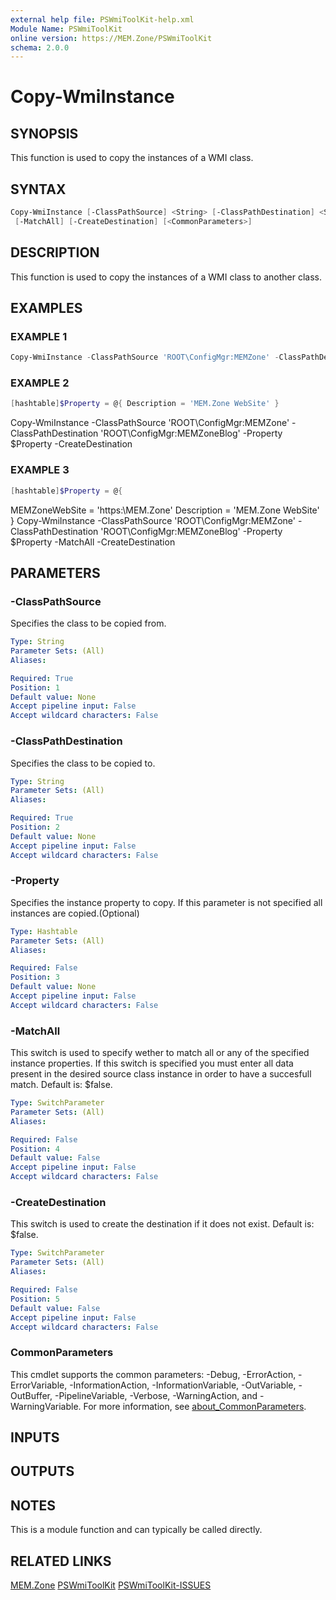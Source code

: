 ```yaml
---
external help file: PSWmiToolKit-help.xml
Module Name: PSWmiToolKit
online version: https://MEM.Zone/PSWmiToolKit
schema: 2.0.0
---
```


# Copy-WmiInstance

## SYNOPSIS

This function is used to copy the instances of a WMI class.

## SYNTAX

```powershell
Copy-WmiInstance [-ClassPathSource] <String> [-ClassPathDestination] <String> [[-Property] <Hashtable>]
 [-MatchAll] [-CreateDestination] [<CommonParameters>]
```

## DESCRIPTION

This function is used to copy the instances of a WMI class to another class.

## EXAMPLES

### EXAMPLE 1

```powershell
Copy-WmiInstance -ClassPathSource 'ROOT\ConfigMgr:MEMZone' -ClassPathDestination 'ROOT\ConfigMgr:MEMZoneBlog' -CreateDestination
```

### EXAMPLE 2

```powershell
[hashtable]$Property = @{ Description = 'MEM.Zone WebSite' }
```

Copy-WmiInstance -ClassPathSource 'ROOT\ConfigMgr:MEMZone' -ClassPathDestination 'ROOT\ConfigMgr:MEMZoneBlog' -Property $Property -CreateDestination

### EXAMPLE 3

```powershell
[hashtable]$Property = @{
```

MEMZoneWebSite = 'https:\MEM.Zone'
    Description = 'MEM.Zone WebSite'
}
Copy-WmiInstance -ClassPathSource 'ROOT\ConfigMgr:MEMZone' -ClassPathDestination 'ROOT\ConfigMgr:MEMZoneBlog'  -Property $Property -MatchAll -CreateDestination

## PARAMETERS

### -ClassPathSource

Specifies the class to be copied from.

```yaml
Type: String
Parameter Sets: (All)
Aliases:

Required: True
Position: 1
Default value: None
Accept pipeline input: False
Accept wildcard characters: False
```

### -ClassPathDestination

Specifies the class to be copied to.

```yaml
Type: String
Parameter Sets: (All)
Aliases:

Required: True
Position: 2
Default value: None
Accept pipeline input: False
Accept wildcard characters: False
```

### -Property

Specifies the instance property to copy.
If this parameter is not specified all instances are copied.(Optional)

```yaml
Type: Hashtable
Parameter Sets: (All)
Aliases:

Required: False
Position: 3
Default value: None
Accept pipeline input: False
Accept wildcard characters: False
```

### -MatchAll

This switch is used to specify wether to match all or any of the specified instance properties.
If this switch is specified you must enter all data
present in the desired source class instance in order to have a succesfull match.
Default is: $false.

```yaml
Type: SwitchParameter
Parameter Sets: (All)
Aliases:

Required: False
Position: 4
Default value: False
Accept pipeline input: False
Accept wildcard characters: False
```

### -CreateDestination

This switch is used to create the destination if it does not exist.
Default is: $false.

```yaml
Type: SwitchParameter
Parameter Sets: (All)
Aliases:

Required: False
Position: 5
Default value: False
Accept pipeline input: False
Accept wildcard characters: False
```

### CommonParameters

This cmdlet supports the common parameters: -Debug, -ErrorAction, -ErrorVariable, -InformationAction, -InformationVariable, -OutVariable, -OutBuffer, -PipelineVariable, -Verbose, -WarningAction, and -WarningVariable.
For more information, see [about_CommonParameters](http://go.microsoft.com/fwlink/?LinkID=113216).

## INPUTS

## OUTPUTS

## NOTES

This is a module function and can typically be called directly.

## RELATED LINKS

[MEM.Zone](https://MEM.Zone)
[PSWmiToolKit](https://MEM.Zone/PSWmiToolKit)
[PSWmiToolKit-ISSUES](https://MEM.Zone/PSWmiToolKit-ISSUES)
